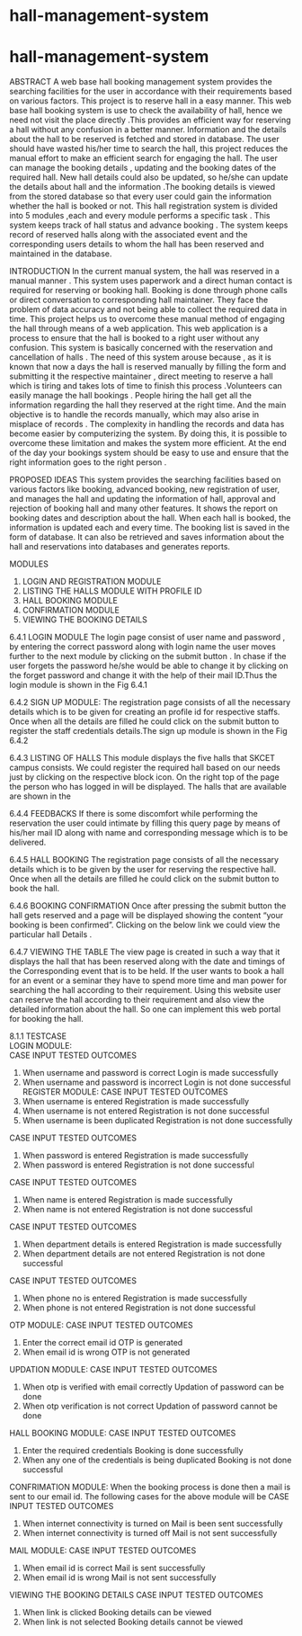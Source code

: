 # hall-management-system
# hall-management-system
ABSTRACT
A web base hall booking management system provides the searching facilities for the user in accordance with their requirements  based on various factors. This project is to reserve hall in a easy manner. This web base hall booking system is use to check the availability of hall, hence we need not visit the place directly .This provides an efficient way for reserving a hall without any confusion in a better manner.  Information and the details about the hall to be reserved is fetched and stored in database. The user should have wasted his/her time to search the hall, this project reduces the manual effort  to make an efficient search for engaging the hall. The user can manage the booking details , updating and the booking dates of the required hall. New hall details could also be updated, so he/she can update the details about hall and the information .The booking details is viewed from the stored database so that every user could gain the information whether the hall is booked or not. This hall registration system is divided into 5 modules ,each and every module performs a specific task . This system keeps track of hall status and advance booking . The system keeps record of reserved halls along with the  associated event and the corresponding users details to whom the hall has been reserved and maintained in the database. 

INTRODUCTION
In the current manual system,  the  hall was reserved in a manual manner . This system uses paperwork and a direct human contact is required for reserving or booking hall. Booking is done through phone calls or direct conversation to corresponding hall maintainer. They face the problem of data accuracy and not being able to collect the required data in time. This project helps us to overcome these manual  method of engaging the hall through means of a web application. This web application is a process to ensure that the hall is booked to a right user without any confusion.
This system is basically concerned with the reservation and cancellation of halls . The need of this system arouse because , as it is known that now a days the hall is reserved manually by filling the form and submitting it the respective maintainer , direct meeting to reserve a hall which is tiring and takes lots of time to finish this process .Volunteers can easily manage the hall bookings . People hiring the hall get all the information regarding the hall they reserved at the right time.
And the main objective is to handle the records manually, which may also arise in misplace of records . The complexity in handling the records and data has become easier by computerizing the system. By doing this, it is possible to overcome these limitation and makes the system more efficient.
At  the end of the day your bookings system should be easy to use and ensure that the right information goes to the right person .  

PROPOSED IDEAS 
	  This system provides the searching facilities based on various factors like booking, advanced booking, new registration of user, and manages the hall and updating the information of hall, approval and rejection of booking hall and many other features. It shows the report on booking dates and description about the hall. When each hall is booked, the information is updated each and every time. The booking list is saved in the form of database. It can also be retrieved and saves information about the hall and reservations into databases and generates reports.

MODULES
1.	LOGIN AND REGISTRATION MODULE
2.	LISTING THE HALLS MODULE WITH PROFILE ID
3.	HALL BOOKING MODULE
4.	CONFIRMATION MODULE
5.	VIEWING THE BOOKING DETAILS

6.4.1 LOGIN MODULE
The login page consist of user name and password , by entering the correct password along with login name the user moves further to the next module by clicking on the submit button . In chase if the user forgets the password he/she would be able to change it by clicking on the forget password  and change it with the help of their mail ID.Thus the login module is shown in the Fig 6.4.1
 
6.4.2 SIGN UP MODULE:
The registration page consists of all the necessary details which is to be given for creating an profile id for respective staffs. Once when all the details are filled he could click on the submit button to register the staff credentials details.The sign up module is shown in the Fig 6.4.2


6.4.3 LISTING OF HALLS
This module displays the five halls that SKCET campus consists. We could register the required hall based on our needs just by clicking on the respective block icon. On the right top of the page the person who has logged in will be displayed. The halls that are available are shown in the 

6.4.4 FEEDBACKS
If there is some discomfort while performing the reservation the 
user could intimate by filling this query page by means of his/her 
mail   ID along with name and corresponding  message which is to 
be delivered. 

6.4.5 HALL BOOKING
The registration page consists of all the necessary details which is to be given by the user for reserving the respective hall. Once when all the details are filled he could click on the submit button to book the hall. 


6.4.6 BOOKING CONFIRMATION
Once after pressing the submit button the hall gets reserved and a page will be displayed showing the content “your booking is been confirmed”. Clicking on the below link we could view the particular hall Details .

6.4.7 VIEWING THE TABLE
The view page is created in such a way that it displays the hall that has been reserved along with the date and timings of the Corresponding event that is to be held. If the user wants to book a hall for an event or a seminar they have to spend more time and man power for searching the hall according to their requirement. Using this website user can reserve the hall according to their requirement and also view the detailed information about the hall. So one can implement this web portal for booking the hall.


8.1.1 TESTCASE	
  LOGIN MODULE:  
CASE	INPUT	TESTED OUTCOMES
1.	When username and password is correct	Login is made successfully
2.	When username and password is incorrect	Login is not done  successful
REGISTER MODULE:
CASE	INPUT	TESTED  OUTCOMES
1.	When username is entered	Registration is made successfully
2.	When username is not entered	Registration is not done  successful
3.	When username is been duplicated	Registration is not done successfully


CASE	INPUT	TESTED  OUTCOMES
1.	When password is entered	Registration is made successfully
2.	When password is entered	Registration is not done  successful

CASE	INPUT	TESTED  OUTCOMES
1.	When name is entered	Registration is made successfully
2.	When name is not entered	Registration is not done  successful

CASE	INPUT	TESTED  OUTCOMES
1.	When department details is entered	Registration is made successfully
2.	When department details are not entered	Registration is not done  successful

CASE	INPUT	TESTED  OUTCOMES
1.	When phone no is entered	Registration is made successfully
2.	When phone  is not entered	Registration is not done  successful

OTP MODULE:
CASE	INPUT	TESTED OUTCOMES
1.	Enter the correct email id	OTP is generated
2.	When email id is wrong	OTP is not generated

 UPDATION MODULE:
CASE	INPUT	TESTED OUTCOMES
1.	When otp  is verified with email correctly	Updation of  password can be done
2.	When otp verification is not correct	Updation of  password cannot be done

  HALL BOOKING MODULE:
CASE	INPUT	TESTED OUTCOMES
1.	Enter the required credentials	Booking  is done         successfully
2.	When any one of the credentials is being duplicated	Booking is not done  successful

CONFRIMATION MODULE:
      When the booking process is done then a mail is sent to our email id. The following cases for the above module will be
CASE	INPUT	TESTED OUTCOMES
1.	When internet connectivity is turned on	Mail is been sent    successfully
2.	When internet connectivity is turned off	Mail is not sent successfully

MAIL MODULE:
CASE	INPUT	TESTED OUTCOMES
1.	When email id is correct 	Mail is sent successfully
2.	When email id is wrong	Mail is not sent successfully  

VIEWING THE BOOKING DETAILS
CASE	INPUT	TESTED OUTCOMES
1.	When link is clicked	Booking details can be viewed
2.	When  link is not selected	Booking details cannot be viewed









